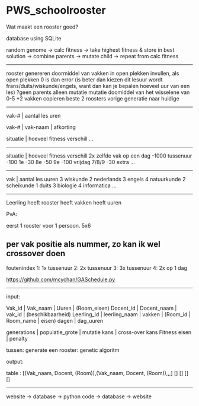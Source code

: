 # PWS_schoolrooster

Wat maakt een rooster goed?


database using SQLite


random genome ->
calc fitness ->
take highest fitness & store in best solution ->
combine parents ->
mutate child ->
repeat from calc fitness


---------------------------------------------------------------

rooster genereren doormiddel van vakken in open plekken invullen, als open plekken 0 is dan error (is beter dan kiezen dit lesuur wordt frans/duits/wiskunde/engels, want dan kan je bepalen hoeveel uur van een les)
?geen parents alleen mutatie
mutatie doomiddel van het wisselene van 0-5 *2 vakken
copieren beste 2 roosters vorige generatie naar huidige

---------------------------------------------------------------

vak-# | aantal les uren

vak-# | vak-naam | afkorting

situatie | hoeveel fitness verschill
...

---------------------------------------------------------------

situatie | hoeveel fitness verschill
2x zelfde vak op een dag -1000
tussenuur -100
1e -30
8e -50
9e -100
vrijdag 7/8/9 -30 extra
...

---------------------------------------------------------------

vak | aantal les uuren
3   wiskunde
2   nederlands
3   engels
4   natuurkunde
2   scheikunde
1   duits
3   biologie
4   informatica
...

---------------------------------------------------------------





Leerling heeft rooster heeft vakken heeft uuren


PvA:

eerst 1 rooster voor 1 persoon.
5x6

per vak positie als nummer, zo kan ik wel crossover doen
----------------------------------
foutenindex
1: 1x tussenuur
2: 2x tussenuur
3: 3x tussenuur
4: 2x op 1 dag

https://github.com/mcychan/GASchedule.py 

--------------------------------------

input:

Vak_id | Vak_naam | Uuren | (Room_eisen)
Docent_id | Docent_naam | vak_id | (beschikbaarheid)
Leerling_id | leerling_naam | vakken | 
(Room_id | Room_name | eisen)
dagen | dag_uuren

generations | populatie_grote | mutatie kans | cross-over kans
Fitness eisen | penalty



tussen:
generate een rooster:
genetic algoritm



output:

table :
[(Vak_naam, Docent, (Room)),(Vak_naam, Docent, (Room)),,,]
[]
[]
[]
[]

----------------------------------------------

website -> database -> python code -> database -> website